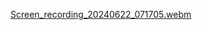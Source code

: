 [Screen_recording_20240622_071705.webm](https://github.com/MatheusLima1/ListCompose/assets/20291251/8a79c4a3-0f66-4676-b4fd-f6742d4e5158)
